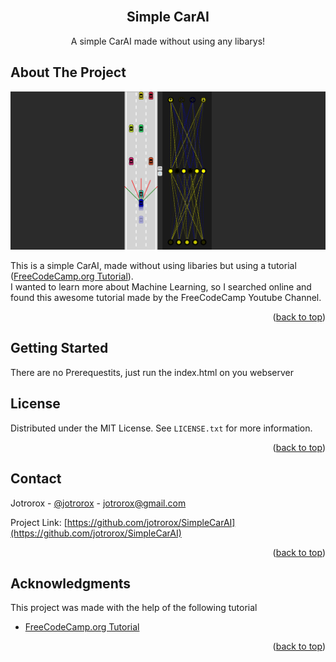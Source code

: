 <div id="top"></div>

<!-- PROJECT HEADER -->
<br />
<div align="center">

  <h2 align="center">Simple CarAI</h2>

  <p align="center">
    A simple CarAI made without using any libarys!
    <br />
    <!--<a href="212.227.3.114/carAI"><strong>View the Demo »</strong></a>-->
  </p>
</div>


<!-- ABOUT THE PROJECT -->
## About The Project

[![Product Name Screen Shot][product-screenshot]](#)

This is a simple CarAI, made without using libaries but using a tutorial ([FreeCodeCamp.org Tutorial](https://www.youtube.com/watch?v=Rs_rAxEsAvI)).</br>
I wanted to learn more about Machine Learning, so I searched online and found this awesome tutorial made by the FreeCodeCamp Youtube Channel.


<p align="right">(<a href="#top">back to top</a>)</p>

<!-- GETTING STARTED -->
## Getting Started

There are no Prerequestits, just run the index.html on you webserver


<!-- LICENSE -->
## License

Distributed under the MIT License. See `LICENSE.txt` for more information.

<p align="right">(<a href="#top">back to top</a>)</p>



<!-- CONTACT -->
## Contact

Jotrorox - [@jotrorox](https://twitter.com/jotrorox) - jotrorox@gmail.com

Project Link: [https://github.com/jotrorox/SimpleCarAI](https://github.com/jotrorox/SimpleCarAI)

<p align="right">(<a href="#top">back to top</a>)</p>



<!-- ACKNOWLEDGMENTS -->
## Acknowledgments

This project was made with the help of the following tutorial

* [FreeCodeCamp.org Tutorial](https://www.youtube.com/watch?v=Rs_rAxEsAvI)


<p align="right">(<a href="#top">back to top</a>)</p>

[product-screenshot]: images/screenshot.png